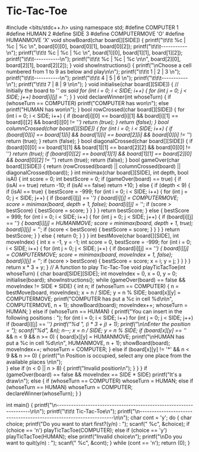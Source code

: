 # Tic-Tac-Toe
#include <bits/stdc++.h>
using namespace std;
#define COMPUTER 1
#define HUMAN 2
#define SIDE 3
#define COMPUTERMOVE 'O'
#define HUMANMOVE 'X'
void showBoard(char board[][SIDE])
{
    printf("\t\t\t %c | %c | %c \n", board[0][0], board[0][1], board[0][2]);
    printf("\t\t\t-----------\n");
    printf("\t\t\t %c | %c | %c \n", board[1][0], board[1][1], board[1][2]);
    printf("\t\t\t-----------\n");
    printf("\t\t\t %c | %c | %c \n\n", board[2][0], board[2][1], board[2][2]);
}
void showInstructions()
{
    printf("\nChoose a cell numbered from 1 to 9 as below and play\n\n");
    printf("\t\t\t 1 | 2 | 3 \n");
    printf("\t\t\t-----------\n");
    printf("\t\t\t 4 | 5 | 6 \n");
    printf("\t\t\t-----------\n");
    printf("\t\t\t 7 | 8 | 9 \n\n");
}
void initialise(char board[][SIDE])
{
    // Initially the board to '*' as said
    for (int i = 0; i < SIDE; i++)
    {
        for (int j = 0; j < SIDE; j++)
            board[i][j] = '*';
    }
}
void declareWinner(int whoseTurn)
{
    if (whoseTurn == COMPUTER)
        printf("COMPUTER has won\n");
    else
        printf("HUMAN has won\n");
}
bool rowCrossed(char board[][SIDE])
{
    for (int i = 0; i < SIDE; i++)
    {
        if (board[i][0] == board[i][1] &&
            board[i][1] == board[i][2] &&
            board[i][0] != '*')
            return (true);
    }
    return (false);
}
bool columnCrossed(char board[][SIDE])
{
    for (int i = 0; i < SIDE; i++)
    {
        if (board[0][i] == board[1][i] &&
            board[1][i] == board[2][i] &&
            board[0][i] != '*')
            return (true);
    }
    return (false);
}
bool diagonalCrossed(char board[][SIDE])
{
    if (board[0][0] == board[1][1] &&
        board[1][1] == board[2][2] &&
        board[0][0] != '*')
        return (true);
    if (board[0][2] == board[1][1] &&
        board[1][1] == board[2][0] &&
        board[0][2] != '*')
        return (true);
    return (false);
}
bool gameOver(char board[][SIDE])
{
    return (rowCrossed(board) || columnCrossed(board) || diagonalCrossed(board));
}
int minimax(char board[][SIDE], int depth, bool isAI)
{
    int score = 0;
    int bestScore = 0;
    if (gameOver(board) == true)
    {
        if (isAI == true)
            return -10;
        if (isAI == false)
            return +10;
    }
    else
    {
        if (depth < 9)
        {
            if (isAI == true)
            {
                bestScore = -999;
                for (int i = 0; i < SIDE; i++)
                {
                    for (int j = 0; j < SIDE; j++)
                    {
                        if (board[i][j] == '*')
                        {
                            board[i][j] = COMPUTERMOVE;
                            score = minimax(board, depth + 1, false);
                            board[i][j] = '*';
                            if (score > bestScore)
                            {
                                bestScore = score;
                            }
                        }
                    }
                }
                return bestScore;
            }
            else
            {
                bestScore = 999;
                for (int i = 0; i < SIDE; i++)
                {
                    for (int j = 0; j < SIDE; j++)
                    {
                        if (board[i][j] == '*')
                        {
                            board[i][j] = HUMANMOVE;
                            score = minimax(board, depth + 1, true);
                            board[i][j] = '*';
                            if (score < bestScore)
                            {
                                bestScore = score;
                            }
                        }
                    }
                }
                return bestScore;
            }
        }
        else
        {
            return 0;
        }
    }
}
int bestMove(char board[][SIDE], int moveIndex)
{
    int x = -1, y = -1;
    int score = 0, bestScore = -999;
    for (int i = 0; i < SIDE; i++)
    {
        for (int j = 0; j < SIDE; j++)
        {
            if (board[i][j] == '*')
            {
                board[i][j] = COMPUTERMOVE;
                score = minimax(board, moveIndex + 1, false);
                board[i][j] = '*';
                if (score > bestScore)
                {
                    bestScore = score;
                    x = i;
                    y = j;
                }
            }
        }
    }
    return x * 3 + y;
}
// A function to play Tic-Tac-Toe
void playTicTacToe(int whoseTurn)
{
    char board[SIDE][SIDE];
    int moveIndex = 0, x = 0, y = 0;
    initialise(board);
    showInstructions();
    while (gameOver(board) == false && moveIndex != SIDE * SIDE)
    {
        int n;
        if (whoseTurn == COMPUTER)
        {
            n = bestMove(board, moveIndex);
            x = n / SIDE;
            y = n % SIDE;
            board[x][y] = COMPUTERMOVE;
            printf("COMPUTER has put a %c in cell %d\n\n", COMPUTERMOVE,
                   n + 1);
            showBoard(board);
            moveIndex++;
            whoseTurn = HUMAN;
        }
        else if (whoseTurn == HUMAN)
        {
            printf("You can insert in the following positions : ");
            for (int i = 0; i < SIDE; i++)
                for (int j = 0; j < SIDE; j++)
                    if (board[i][j] == '*')
                        printf("%d ", (i * 3 + j) + 1);
            printf("\n\nEnter the position = ");
            scanf("%d", &n);
            n--;
            x = n / SIDE;
            y = n % SIDE;
            if (board[x][y] == '*' && n < 9 && n >= 0)
            {
                board[x][y] = HUMANMOVE;
                printf("\nHUMAN has put a %c in cell %d\n\n", HUMANMOVE,
                       n + 1);
                showBoard(board);
                moveIndex++;
                whoseTurn = COMPUTER;
            }
            else if (board[x][y] != '*' && n < 9 && n >= 0)
            {
             printf("\n Position is occupied, select any one place from the available places \n\n");                 
            }
            else if (n < 0 || n > 8)
            {
                printf("Invalid position\n");
            }
        }
    }
    if (gameOver(board) == false && moveIndex == SIDE * SIDE)
        printf("It's a draw\n");
    else
    {
        if (whoseTurn == COMPUTER)
            whoseTurn = HUMAN;
        else if (whoseTurn == HUMAN)
            whoseTurn = COMPUTER;
        declareWinner(whoseTurn);
    }
}

int main()
{
    printf("\n-------------------------------------------------------------------\n\n");
    printf("\t\t\t Tic-Tac-Toe\n");
    printf("\n-------------------------------------------------------------------\n\n");
    char cont = 'y';
    do
    {
        char choice;
        printf("Do you want to start first?(y/n) : ");
        scanf(" %c", &choice);
        if (choice == 'n')
            playTicTacToe(COMPUTER);
        else if (choice == 'y')
            playTicTacToe(HUMAN);
        else
            printf("Invalid choice\n");
        printf("\nDo you want to quit(y/n) : ");
        scanf(" %c", &cont);
    } while (cont == 'n');
    return (0);
}
